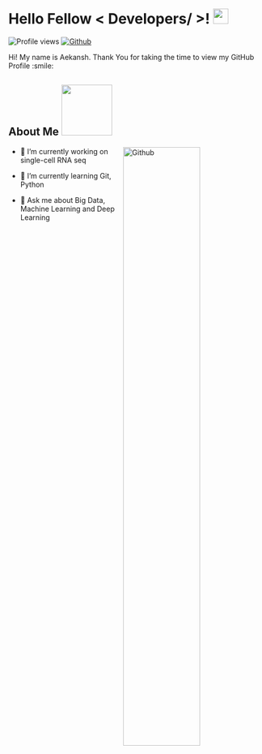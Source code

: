 <h1> Hello Fellow < Developers/ >! <img src = "https://raw.githubusercontent.com/MartinHeinz/MartinHeinz/master/wave.gif" width = 30px> </h1>
<p align='center'>
</p>

![Profile views](https://visitor-badge.glitch.me/badge?page_id=aekanshgoel.aekanshgoel)
[![Github](https://img.shields.io/github/followers/aekanshgoel?label=Follow&style=social)](https://github.com/aekanshgoel)

<div size='20px'> Hi! My name is Aekansh. Thank You for taking the time to view my GitHub Profile :smile: 
</div>

<h2> About Me <img src = "https://media0.giphy.com/media/KDDpcKigbfFpnejZs6/giphy.gif?cid=ecf05e47oy6f4zjs8g1qoiystc56cu7r9tb8a1fe76e05oty&rid=giphy.gif" width = 100px></h2>

<img width="55%" align="right" alt="Github" src="https://raw.githubusercontent.com/onimur/.github/master/.resources/git-header.svg" />

- 🔭 I’m currently working on single-cell RNA seq
  
- 🌱 I’m currently learning Git, Python
  
- 💬 Ask me about Big Data, Machine Learning and Deep Learning

